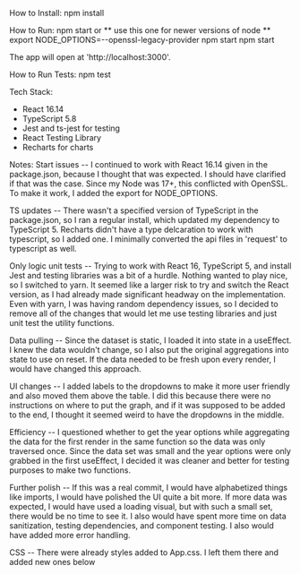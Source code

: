 How to Install:
    npm install

How to Run:
    npm start
or
    ** use this one for newer versions of node **
    export NODE_OPTIONS=--openssl-legacy-provider npm start
    npm start 

The app will open at 'http://localhost:3000'.

How to Run Tests:
    npm test

Tech Stack:
- React 16.14
- TypeScript 5.8
- Jest and ts-jest for testing
- React Testing Library
- Recharts for charts

Notes:
Start issues -- I continued to work with React 16.14 given in the package.json, because I thought that was expected. I should have clarified if that was the case. Since my Node was 17+, this conflicted with OpenSSL. To make it work, I added the export for NODE_OPTIONS.

TS updates -- There wasn't a specified version of TypeScript in the package.json, so I ran a regular install, which updated my dependency to TypeScript 5. Recharts didn't have a type delcaration to work with typescript, so I added one. I minimally converted the api files in 'request' to typescript as well.

Only logic unit tests -- Trying to work with React 16, TypeScript 5, and install Jest and testing libraries was a bit of a hurdle. Nothing wanted to play nice, so I switched to yarn. It seemed like a larger risk to try and switch the React version, as I had already made significant headway on the implementation. Even with yarn, I was having random dependency issues, so I decided to remove all of the changes that would let me use testing libraries and just unit test the utility functions.

Data pulling -- Since the dataset is static, I loaded it into state in a useEffect. I knew the data wouldn't change, so I also put the original aggregations into state to use on reset. If the data needed to be fresh upon every render, I would have changed this approach.

UI changes -- I added labels to the dropdowns to make it more user friendly and also moved them above the table. I did this because there were no instructions on where to put the graph, and if it was supposed to be added to the end, I thought it seemed weird to have the dropdowns in the middle.

Efficiency -- I questioned whether to get the year options while aggregating the data for the first render in the same function so the data was only traversed once. Since the data set was small and the year options were only grabbed in the first useEffect, I decided it was cleaner and better for testing purposes to make two functions.

Further polish -- If this was a real commit, I would have alphabetized things like imports, I would have polished the UI quite a bit more. If more data was expected, I would have used a loading visual, but with such a small set, there would be no time to see it. I also would have spent more time on data sanitization, testing dependencies, and component testing. I also would have added more error handling.

CSS -- There were already styles added to App.css. I left them there and added new ones below 